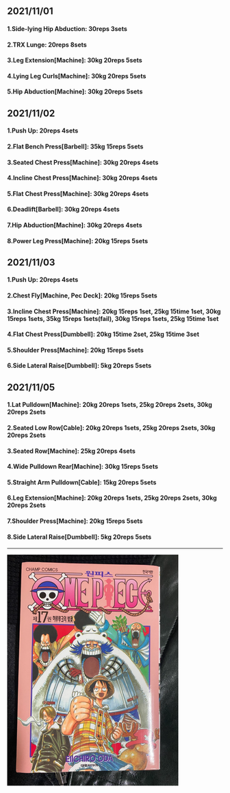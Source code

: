 ## 2021/11/01
#### 1.Side-lying Hip Abduction: 30reps 3sets
#### 2.TRX Lunge: 20reps 8sets
#### 3.Leg Extension\[Machine\]: 30kg 20reps 5sets
#### 4.Lying Leg Curls\[Machine\]: 30kg 20reps 5sets
#### 5.Hip Abduction\[Machine\]: 30kg 20reps 5sets

## 2021/11/02
#### 1.Push Up: 20reps 4sets
#### 2.Flat Bench Press\[Barbell\]: 35kg 15reps 5sets
#### 3.Seated Chest Press\[Machine\]: 30kg 20reps 4sets
#### 4.Incline Chest Press\[Machine\]: 30kg 20reps 4sets
#### 5.Flat Chest Press\[Machine\]: 30kg 20reps 4sets
#### 6.Deadlift\[Barbell\]: 30kg 20reps 4sets
#### 7.Hip Abduction\[Machine\]: 30kg 20reps 4sets
#### 8.Power Leg Press\[Machine\]: 20kg 15reps 5sets

## 2021/11/03
#### 1.Push Up: 20reps 4sets
#### 2.Chest Fly\[Machine, Pec Deck\]: 20kg 15reps 5sets
#### 3.Incline Chest Press\[Machine\]: 20kg 15reps 1set, 25kg 15time 1set, 30kg 15reps 1sets, 35kg 15reps 1sets(fail), 30kg 15reps 1sets, 25kg 15time 1set   
#### 4.Flat Chest Press\[Dumbbell\]: 20kg 15time 2set, 25kg 15time 3set 
#### 5.Shoulder Press\[Machine\]: 20kg 15reps 5sets
#### 6.Side Lateral Raise\[Dumbbell\]: 5kg 20reps 5sets

## 2021/11/05
#### 1.Lat Pulldown\[Machine\]: 20kg 20reps 1sets, 25kg 20reps 2sets, 30kg 20reps 2sets 
#### 2.Seated Low Row\[Cable\]: 20kg 20reps 1sets, 25kg 20reps 2sets, 30kg 20reps 2sets
#### 3.Seated Row\[Machine\]: 25kg 20reps 4sets
#### 4.Wide Pulldown Rear\[Machine\]: 30kg 15reps 5sets
#### 5.Straight Arm Pulldown\[Cable\]: 15kg 20reps 5sets
#### 6.Leg Extension\[Machine\]: 20kg 20reps 1sets, 25kg 20reps 2sets, 30kg 20reps 2sets
#### 7.Shoulder Press\[Machine\]: 20kg 15reps 5sets
#### 8.Side Lateral Raise\[Dumbbell\]: 5kg 20reps 5sets

---

<img src='./_resources/__017.png' width='400px' />
